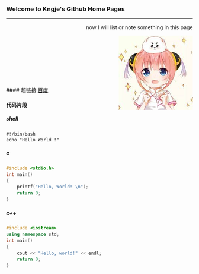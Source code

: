 ### Welcome to Kngje's Github Home Pages
---

<p align="right">now I will list or note something in this page</p>
<body><img align="right" src="./head.jpg"></img></body>
<br></br>
<br></br>
<br></br>
<br></br>
#### 超链接
<a href="https://www.baidu.com">百度</a>

#### 代码片段
##### shell
```shell
#!/bin/bash
echo "Hello World !"
```

##### c
```c
#include <stdio.h>
int main()
{
    printf("Hello, World! \n");
    return 0;
}
```

##### c++
```c++
#include <iostream>
using namespace std;
int main()
{
    cout << "Hello, world!" << endl;
    return 0;
}
```
